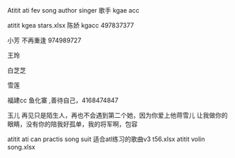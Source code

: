 Atitit ati fev song author singer  歌手 kgae acc

atitit kgea stars.xlsx
陈娇 kgacc 497837377



小芳 不再重逢 974989727

王玲

白芝芝

雪莲

福建cc 鱼化寨 ,善待自己，4168474847 

玉儿
再见只是陌生人，再也不会遇到第二个她，因为你爱上他蒋雪儿
让我做你的眼睛，没有你的陪我好孤单，我的将军啊，包容


atitit ati can practis song suit 适合atl练习的歌曲v3 t56.xlsx
atitit volin song.xlsx
